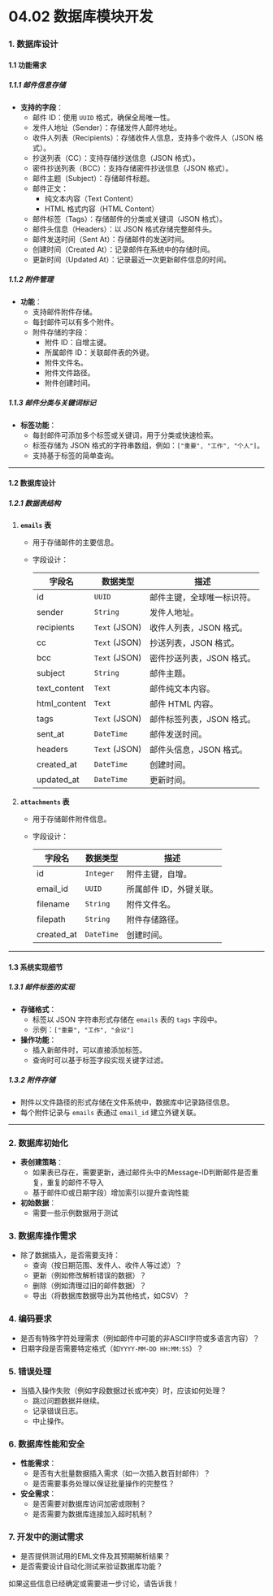 # 04.02 数据库模块开发

### 1. **数据库设计**  

#### 1.1 功能需求

##### 1.1.1 邮件信息存储

- **支持的字段**：
  - 邮件 ID：使用 `UUID` 格式，确保全局唯一性。
  - 发件人地址（Sender）：存储发件人邮件地址。
  - 收件人列表（Recipients）：存储收件人信息，支持多个收件人（JSON 格式）。
  - 抄送列表（CC）：支持存储抄送信息（JSON 格式）。
  - 密件抄送列表（BCC）：支持存储密件抄送信息（JSON 格式）。
  - 邮件主题（Subject）：存储邮件标题。
  - 邮件正文：
    - 纯文本内容（Text Content）
    - HTML 格式内容（HTML Content）
  - 邮件标签（Tags）：存储邮件的分类或关键词（JSON 格式）。
  - 邮件头信息（Headers）：以 JSON 格式存储完整邮件头。
  - 邮件发送时间（Sent At）：存储邮件的发送时间。
  - 创建时间（Created At）：记录邮件在系统中的存储时间。
  - 更新时间（Updated At）：记录最近一次更新邮件信息的时间。

##### 1.1.2 附件管理

- **功能**：
  - 支持邮件附件存储。
  - 每封邮件可以有多个附件。
  - 附件存储的字段：
    - 附件 ID：自增主键。
    - 所属邮件 ID：关联邮件表的外键。
    - 附件文件名。
    - 附件文件路径。
    - 附件创建时间。

##### 1.1.3 邮件分类与关键词标记

- **标签功能**：
  - 每封邮件可添加多个标签或关键词，用于分类或快速检索。
  - 标签存储为 JSON 格式的字符串数组，例如：`["重要", "工作", "个人"]`。
  - 支持基于标签的简单查询。

---

#### 1.2 数据库设计

##### 1.2.1 数据表结构

1. **`emails` 表**
   - 用于存储邮件的主要信息。
   - 字段设计：

     | 字段名         | 数据类型          | 描述                           |
     |----------------|-------------------|--------------------------------|
     | id             | `UUID`           | 邮件主键，全球唯一标识符。      |
     | sender         | `String`         | 发件人地址。                    |
     | recipients     | `Text` (JSON)    | 收件人列表，JSON 格式。         |
     | cc             | `Text` (JSON)    | 抄送列表，JSON 格式。           |
     | bcc            | `Text` (JSON)    | 密件抄送列表，JSON 格式。       |
     | subject        | `String`         | 邮件主题。                      |
     | text_content   | `Text`           | 邮件纯文本内容。                |
     | html_content   | `Text`           | 邮件 HTML 内容。                |
     | tags           | `Text` (JSON)    | 邮件标签列表，JSON 格式。       |
     | sent_at        | `DateTime`       | 邮件发送时间。                  |
     | headers        | `Text` (JSON)    | 邮件头信息，JSON 格式。         |
     | created_at     | `DateTime`       | 创建时间。                      |
     | updated_at     | `DateTime`       | 更新时间。                      |

2. **`attachments` 表**
   - 用于存储邮件附件信息。
   - 字段设计：

     | 字段名         | 数据类型      | 描述                           |
     |----------------|---------------|--------------------------------|
     | id             | `Integer`     | 附件主键，自增。               |
     | email_id       | `UUID`        | 所属邮件 ID，外键关联。        |
     | filename       | `String`      | 附件文件名。                   |
     | filepath       | `String`      | 附件存储路径。                 |
     | created_at     | `DateTime`    | 创建时间。                     |

---

#### 1.3 系统实现细节

##### 1.3.1 邮件标签的实现

- **存储格式**：
  - 标签以 JSON 字符串形式存储在 `emails` 表的 `tags` 字段中。
  - 示例：`["重要", "工作", "会议"]`
- **操作功能**：
  - 插入新邮件时，可以直接添加标签。
  - 查询时可以基于标签字段实现关键字过滤。

##### 1.3.2 附件存储

- 附件以文件路径的形式存储在文件系统中，数据库中记录路径信息。
- 每个附件记录与 `emails` 表通过 `email_id` 建立外键关联。

---

### 2. **数据库初始化**  

- **表创建策略**：
  - 如果表已存在，需要更新，通过邮件头中的Message-ID判断邮件是否重复，重复的邮件不导入
  - 基于邮件ID或日期字段）增加索引以提升查询性能
- **初始数据**：
  - 需要一些示例数据用于测试

### 3. **数据库操作需求**  

- 除了数据插入，是否需要支持：
  - 查询（按日期范围、发件人、收件人等过滤）？
  - 更新（例如修改解析错误的数据）？
  - 删除（例如清理过旧的邮件数据）？
  - 导出（将数据库数据导出为其他格式，如CSV）？

### 4. **编码要求**  

- 是否有特殊字符处理需求（例如邮件中可能的非ASCII字符或多语言内容）？
- 日期字段是否需要特定格式（如`YYYY-MM-DD HH:MM:SS`）？

### 5. **错误处理**  

- 当插入操作失败（例如字段数据过长或冲突）时，应该如何处理？
  - 跳过问题数据并继续。
  - 记录错误日志。
  - 中止操作。

### 6. **数据库性能和安全**  

- **性能需求**：
  - 是否有大批量数据插入需求（如一次插入数百封邮件）？
  - 是否需要事务处理以保证批量操作的完整性？
- **安全需求**：
  - 是否需要对数据库访问加密或限制？
  - 是否需要为数据库连接加入超时机制？

### 7. **开发中的测试需求**  

- 是否提供测试用的EML文件及其预期解析结果？
- 是否需要设计自动化测试来验证数据库功能？

如果这些信息已经确定或需要进一步讨论，请告诉我！
